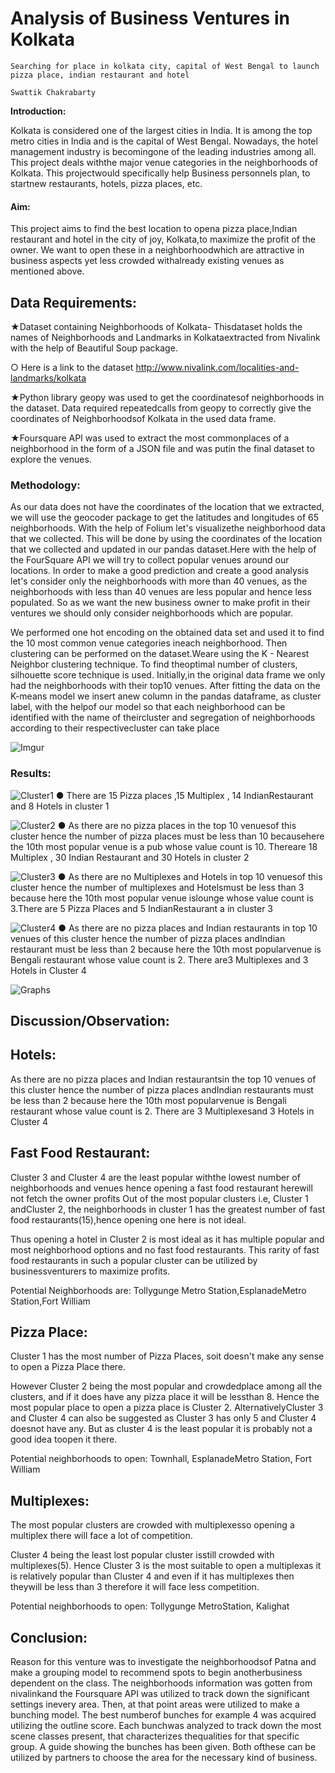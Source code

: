 # Analysis of Business Ventures in Kolkata

```
Searching for place in kolkata city, capital of West Bengal to launch pizza place, indian restaurant and hotel
```
```
Swattik Chakrabarty
```
**Introduction:**

Kolkata is considered one of the largest cities in India. It is among the
top metro cities in India and is the capital of West Bengal.
Nowadays, the hotel management industry is becomingone of the
leading industries among all. This project deals withthe major venue
categories in the neighborhoods of Kolkata. This projectwould
specifically help Business personnels plan, to startnew restaurants,
hotels, pizza places, etc.

#### Aim:

This project aims to find the best location to opena pizza place,Indian
restaurant and hotel in the city of joy, Kolkata,to maximize the profit of
the owner. We want to open these in a neighborhoodwhich are
attractive in business aspects yet less crowded withalready existing
venues as mentioned above.

## Data Requirements:


★Dataset containing Neighborhoods of Kolkata- Thisdataset holds
the names of Neighborhoods and Landmarks in Kolkataextracted
from Nivalink with the help of Beautiful Soup package.



○ Here is a link to the dataset
http://www.nivalink.com/localities-and-landmarks/kolkata

★Python library geopy was used to get the coordinatesof
neighborhoods in the dataset. Data required repeatedcalls from
geopy to correctly give the coordinates of Neighborhoodsof
Kolkata in the used data frame.

★Foursquare API was used to extract the most commonplaces of a
neighborhood in the form of a JSON file and was putin the final
dataset to explore the venues.

### Methodology:

As our data does not have the coordinates of the location that we extracted,
we will use the geocoder package to get the latitudes and longitudes of 65
neighborhoods. With the help of Folium let's visualizethe neighborhood
data that we collected. This will be done by using the coordinates of the
location that we collected and updated in our pandas dataset.Here with the
help of the FourSquare API we will try to collect popular venues around
our locations. In order to make a good prediction and create a good
analysis let's consider only the neighborhoods with more than 40 venues,
as the neighborhoods with less than 40 venues are less popular and hence
less populated. So as we want the new business owner to make profit in
their ventures we should only consider neighborhoods which are
popular.

We performed one hot encoding on the obtained data set and used
it to find the 10 most common venue categories ineach neighborhood.
Then clustering can be performed on the dataset.Weare using the K -
Nearest Neighbor clustering technique. To find theoptimal number of
clusters, silhouette score technique is used. Initially,in the original data
frame we only had the neighborhoods with their top10 venues. After
fitting the data on the K-means model we insert anew column in the
pandas dataframe, as cluster label, with the helpof our model so that each
neighborhood can be identified with the name of theircluster and
segregation of neighborhoods according to their respectivecluster can take
place

![Imgur](https://imgur.com/1kT3oZl.png)


### Results:


![Cluster1](https://imgur.com/dgo8sOD.png)
● There are 15 Pizza places ,15 Multiplex , 14 IndianRestaurant and 8 Hotels in
cluster 1

![Cluster2](https://imgur.com/NjXhms7.png)
● As there are no pizza places in the top 10 venuesof this cluster hence the
number of pizza places must be less than 10 becausehere the 10th most
popular venue is a pub whose value count is 10. Thereare 18 Multiplex , 30
Indian Restaurant and 30 Hotels in cluster 2

![Cluster3](https://imgur.com/sqH5SPX.png)
● As there are no Multiplexes and Hotels in top 10 venuesof this
cluster hence the number of multiplexes and Hotelsmust be less
than 3 because here the 10th most popular venue islounge whose
value count is 3.There are 5 Pizza Places and 5 IndianRestaurant a
in cluster 3

![Cluster4](https://imgur.com/AXt1dHA.png)
● As there are no pizza places and Indian restaurants in top 10 venues
of this cluster hence the number of pizza places andIndian restaurant
must be less than 2 because here the 10th most popularvenue is
Bengali restaurant whose value count is 2. There are3 Multiplexes
and 3 Hotels in Cluster 4

![Graphs](https://imgur.com/OuFVLmE.png)

## Discussion/Observation:


## Hotels:

As there are no pizza places and Indian restaurantsin the top 10 venues of
this cluster hence the number of pizza places andIndian restaurants must
be less than 2 because here the 10th most popularvenue is Bengali
restaurant whose value count is 2. There are 3 Multiplexesand 3 Hotels in
Cluster 4

## Fast Food Restaurant:

Cluster 3 and Cluster 4 are the least popular withthe lowest number of neighborhoods
and venues hence opening a fast food restaurant herewill not fetch the owner profits
Out of the most popular clusters i.e, Cluster 1 andCluster 2, the neighborhoods in
cluster 1 has the greatest number of fast food restaurants(15),hence opening one here
is not ideal.


Thus opening a hotel in Cluster 2 is most ideal as it has multiple popular and most
neighborhood options and no fast food restaurants. This rarity of fast food restaurants
in such a popular cluster can be utilized by businessventurers to maximize profits.

Potential Neighborhoods are: Tollygunge Metro Station,EsplanadeMetro Station,Fort
William

## Pizza Place:

Cluster 1 has the most number of Pizza Places, soit doesn't make any sense to open a
Pizza Place there.

However Cluster 2 being the most popular and crowdedplace among all the clusters,
and if it does have any pizza place it will be lessthan 8. Hence the most popular place
to open a pizza place is Cluster 2. AlternativelyCluster 3 and Cluster 4 can also be
suggested as Cluster 3 has only 5 and Cluster 4 doesnot have any. But as cluster 4 is
the least popular it is probably not a good idea toopen it there.

Potential neighborhoods to open: Townhall, EsplanadeMetro Station, Fort William

## Multiplexes:

The most popular clusters are crowded with multiplexesso opening a multiplex there
will face a lot of competition.

Cluster 4 being the least lost popular cluster isstill crowded with multiplexes(5).
Hence Cluster 3 is the most suitable to open a multiplexas it is relatively popular than
Cluster 4 and even if it has multiplexes then theywill be less than 3 therefore it will
face less competition.

Potential neighborhoods to open: Tollygunge MetroStation, Kalighat


## Conclusion:

Reason for this venture was to investigate the neighborhoodsof Patna and make a
grouping model to recommend spots to begin anotherbusiness dependent on the class.
The neighborhoods information was gotten from nivalinkand the Foursquare API was
utilized to track down the significant settings inevery area. Then, at that point areas
were utilized to make a bunching model. The best numberof bunches for example 4
was acquired utilizing the outline score. Each bunchwas analyzed to track down the
most scene classes present, that characterizes thequalities for that specific group. A
guide showing the bunches has been given. Both ofthese can be utilized by partners to
choose the area for the necessary kind of business.


